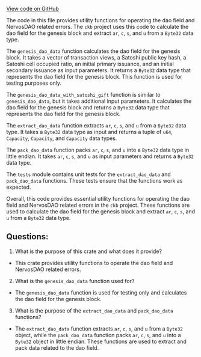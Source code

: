 [View code on GitHub](https://github.com/nervosnetwork/ckb/blob/develop/util/dao/utils/src/lib.rs)

The code in this file provides utility functions for operating the dao field and NervosDAO related errors. The `ckb` project uses this code to calculate the dao field for the genesis block and extract `ar`, `c`, `s`, and `u` from a `Byte32` data type.

The `genesis_dao_data` function calculates the dao field for the genesis block. It takes a vector of transaction views, a Satoshi public key hash, a Satoshi cell occupied ratio, an initial primary issuance, and an initial secondary issuance as input parameters. It returns a `Byte32` data type that represents the dao field for the genesis block. This function is used for testing purposes only.

The `genesis_dao_data_with_satoshi_gift` function is similar to `genesis_dao_data`, but it takes additional input parameters. It calculates the dao field for the genesis block and returns a `Byte32` data type that represents the dao field for the genesis block.

The `extract_dao_data` function extracts `ar`, `c`, `s`, and `u` from a `Byte32` data type. It takes a `Byte32` data type as input and returns a tuple of `u64`, `Capacity`, `Capacity`, and `Capacity` data types.

The `pack_dao_data` function packs `ar`, `c`, `s`, and `u` into a `Byte32` data type in little endian. It takes `ar`, `c`, `s`, and `u` as input parameters and returns a `Byte32` data type.

The `tests` module contains unit tests for the `extract_dao_data` and `pack_dao_data` functions. These tests ensure that the functions work as expected.

Overall, this code provides essential utility functions for operating the dao field and NervosDAO related errors in the `ckb` project. These functions are used to calculate the dao field for the genesis block and extract `ar`, `c`, `s`, and `u` from a `Byte32` data type.
## Questions:
 1. What is the purpose of this crate and what does it provide?
- This crate provides utility functions to operate the dao field and NervosDAO related errors.

2. What is the `genesis_dao_data` function used for?
- The `genesis_dao_data` function is used for testing only and calculates the dao field for the genesis block.

3. What is the purpose of the `extract_dao_data` and `pack_dao_data` functions?
- The `extract_dao_data` function extracts `ar`, `c`, `s`, and `u` from a `Byte32` object, while the `pack_dao_data` function packs `ar`, `c`, `s`, and `u` into a `Byte32` object in little endian. These functions are used to extract and pack data related to the dao field.
